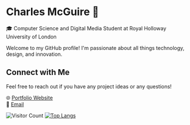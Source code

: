 # Charles McGuire 👋

🎓 Computer Science and Digital Media Student at Royal Holloway University of London  

Welcome to my GitHub profile! I'm passionate about all things technology, design, and innovation. 


## Connect with Me
Feel free to reach out if you have any project ideas or any questions!

🌐 [Portfolio Website](https://cmcguire.net)  
📧 [Email](mailto:charlesmcguiremail@gmail.com)  


![Visitor Count](https://visitor-badge.laobi.icu/badge?page_id=charliemcx5.charliemcx5)
[![Top Langs](https://github-readme-stats.vercel.app/api/top-langs/?username=charliemcx5)](https://github.com/anuraghazra/github-readme-stats)
